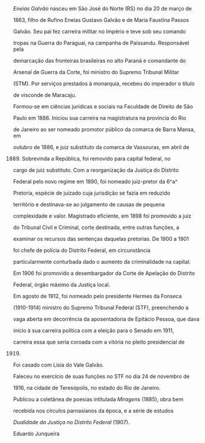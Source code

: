 

*Eneias Galvão* nasceu em São José do Norte (RS) no dia 20 de março de

1863, filho de Rufino Eneias Gustavo Galvão e de Maria Faustina Passos

Galvão. Seu pai fez carreira militar no Império e teve sob seu comando

tropas na Guerra do Paraguai, na campanha de Paissandu. Responsável pela

demarcação das fronteiras brasileiras no alto Paraná e comandante do

Arsenal de Guerra da Corte, foi ministro do Supremo Tribunal Militar

(STM). Por serviços prestados à monarquia, recebeu do imperador o título

de visconde de Maracaju.



Formou-se em ciências jurídicas e sociais na Faculdade de Direito de São

Paulo em 1886. Iniciou sua carreira na magistratura na província do Rio

de Janeiro ao ser nomeado promotor público da comarca de Barra Mansa, em

outubro de 1886, e juiz substituto da comarca de Vassouras, em abril de

1889. Sobrevinda a República, foi removido para capital federal, no

cargo de juiz substituto. Com a reorganização da Justiça do Distrito

Federal pelo novo regime em 1890, foi nomeado juiz-pretor da 6^a^

Pretoria, espécie de juizado cuja jurisdição se fazia em reduzido

território e destinava-se ao julgamento de causas de pequena

complexidade e valor. Magistrado eficiente, em 1898 foi promovido a juiz

do Tribunal Civil e Criminal, corte destinada, entre outras funções, a

examinar os recursos das sentenças daquelas pretorias. De 1900 a 1901

foi chefe de polícia do Distrito Federal, em circunstância

particularmente conturbada dado o aumento da criminalidade na capital.

Em 1906 foi promovido a desembargador da Corte de Apelação do Distrito

Federal, órgão máximo da Justiça local.



Em agosto de 1912, foi nomeado pelo presidente Hermes da Fonseca

(1910-1914) ministro do Supremo Tribunal Federal (STF), preenchendo a

vaga aberta em decorrência da aposentadoria de Epitácio Pessoa, que dava

início à sua carreira política com a eleição para o Senado em 1911,

carreira essa que seria coroada com a vitória no pleito presidencial de

1919.



Foi casado com Lísia do Vale Galvão.



Faleceu no exercício de suas funções no STF no dia 24 de novembro de

1916, na cidade de Teresópolis, no estado do Rio de Janeiro.



Publicou a coletânea de poesias intitulada *Miragens* (1885), obra bem

recebida nos círculos parnasianos da época, e a série de estudos

*Dualidade da Justiça no Distrito Federal* (1907).



Eduardo Junqueira



